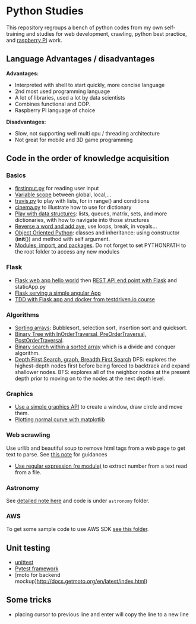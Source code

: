 # Python Studies

This repository regroups a bench of python codes from my own self-training and studies for web development, crawling, python best practice, and [raspberry PI](https://www.raspberrypi.org/) work.

## Language Advantages / disadvantages

**Advantages:**

* Interpreted with shell to start quickly, more concise language
* 2nd most used programming language
* A lot of libraries, used a lot by data scientists
* Combines functional and OOP.
* Raspberry PI language of choice

**Disadvantages:**

* Slow, not supporting well multi cpu / threading architecture
* Not great for mobile and 3D game programming

## Code in the order of knowledge acquisition

### Basics

* [firstinput.py](https://github.com/jbcodeforce/python-code/blob/master/python-bible/firstinput.py) for reading user input
* [Variable scope](https://github.com/jbcodeforce/python-code/blob/master/python-bible/scope.py) between global, local,...
* [travis.py](https://github.com/jbcodeforce/python-code/blob/master/python-bible/travis.py) to play with lists, for in range() and conditions
* [cinema.py](https://github.com/jbcodeforce/python-code/blob/master/python-bible/cinema.py) to illustrate how to use for dictionary
* [Play with data structures](https://github.com/jbcodeforce/python-code/blob/master/python-bible/datastructure.py): lists, queues, matrix, sets, and more dictionaries, with how to navigate into those structures
* [Reverse a word and add aye](https://github.com/jbcodeforce/python-code/blob/master/python-bible/pig.py), use loops, break, in voyals...
* [Object Oriented Python](https://github.com/jbcodeforce/python-code/blob/master/python-bible/coins.py): classes and inheritance: using constructor (__init__()) and method with self argument.
* [Modules, import, and packages](https://github.com/jbcodeforce/python-code/blob/master/python-bible/TestFiboModule.py). Do not forget to set PYTHONPATH to the root folder to access any new modules

### Flask 

* [Flask web app hello world](https://github.com/jbcodeforce/python-code/blob/master/Flask/helloworld/firstApp.py) then [REST API end point with Flask](https://github.com/jbcodeforce/python-code/blob/master/firstRESTApp.py) and staticApp.py
* [Flask serving a simple angular App](https://jbcodeforce.github.io/angular-sandbox)
* [TDD with Flask app and docker from testdriven.io course](https://github.com/jbcodeforce/python-code/tree/master/Flask/flask-tdd-docker)


### Algorithms

* [Sorting arrays](https://github.com/jbcodeforce/python-code/blob/master/algorithms/sort.py): Bubblesort, selection sort, insertion sort and quicksort.
* [Binary Tree with InOrderTraversal, PreOrderTraversal, PostOrderTraversal](https://github.com/jbcodeforce/python-code/blob/master/algorithms/traversalbinarytree.py).
* [Binary search within a sorted array](https://github.com/jbcodeforce/python-code/blob/master/algorithms/binarySearch.py) which is a divide and conquer algorithm.
* [Depth First Search, graph, Breadth First Search](https://github.com/jbcodeforce/python-code/blob/master/algorithms/Graph.py) DFS: explores the highest-depth nodes first before being forced to backtrack and expand shallower nodes. BFS: explores all of the neighbor nodes at the present depth prior to moving on to the nodes at the next depth level.


### Graphics

* [Use a simple graphics API](https://github.com/jbcodeforce/python-code/blob/master/graphics/testgraphics.py) to create a window, draw circle and move them.
* [Plotting normal curve with matplotlib](https://github.com/jbcodeforce/python-code/blob/master/matplotlib/PlotGaussian.py)

### Web scrawling

Use urllib and beautiful soup to remove html tags from a web page to get text to parse. See [this note](webcrawling/readme.md) for guidances

* [Use regular expression (re module)](https://github.com/jbcodeforce/python-code/blob/master/web_data/countNumbers.py) to extract number from a text read from a file.

### Astronomy

See [detailed note here](astronomy/README.md) and code is under `astronomy` folder.

### AWS

To get some sample code to use AWS SDK [see this folder](https://github.com/jbcodeforce/python-code/blob/master/aws).

## Unit testing

* [unittest](https://docs.python.org/3/library/unittest.html#)
* [Pytest framework](https://docs.pytest.org/en/7.3.x/#)
* [moto for backend mockup]http://docs.getmoto.org/en/latest/index.html)

## Some tricks

* placing cursor to previous line and enter will copy the line to a new line

